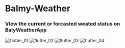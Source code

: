 # Balmy-Weather
### View the current or forcasted weated status on BalyWeatherApp

![flutter_01](https://user-images.githubusercontent.com/90145169/179393085-e158ff5b-8bda-4ef6-835c-2450cf9ecf8f.png)
![flutter_02](https://user-images.githubusercontent.com/90145169/179393089-b93e38e3-ebeb-4962-8598-9ca94aa4c55e.png)
![flutter_03](https://user-images.githubusercontent.com/90145169/179393091-c338eed0-663f-4b8f-aba9-af3839311896.png)
![flutter_04](https://user-images.githubusercontent.com/90145169/179393092-e55e89d9-8bc1-4e72-87a9-2f3fe96b1b83.png)
